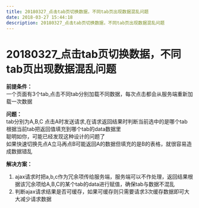 ```yaml
---
title: 20180327_点击tab页切换数据，不同tab页出现数据混乱问题
date: 2018-03-27 15:44:18  
description: 20180327_点击tab页切换数据，不同tab页出现数据混乱问题
---
```

# 20180327_点击tab页切换数据，不同tab页出现数据混乱问题
**前提条件：**   
一个页面有3个tab,点击不同tab分别加载不同数据，每次点击都会从服务端重新加载一次数据  
 
**问题：**   
tab分别为A,B,C 点击A时发送请求,在请求返回结果时判断当前选中的是哪个tab
根据当前tab把返回值填充到哪个tab的data数据里     
聪明如你，可能已经发现这种设计的问题了  
如果快速切换先点A立马再点B可能返回A的数据但填充的是B的表格，就很容易造成数据错乱  
 
**解决方案：**    
1. ajax请求时把a,b,c作为冗余项传给服务端，服务端可以不作处理，返回结果根据该冗余项给A,B,C的某个tab的data进行赋值，确保tab与数据不混乱  
2. 判断ajax请求结果是否可缓存，如果可缓存则只需要请求3次缓存数据即可大大减少请求数据
 